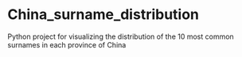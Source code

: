 # China_surname_distribution
 Python project for visualizing the distribution of the 10 most common surnames in each province of China
